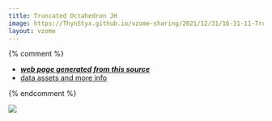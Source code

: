 ```yaml
---
title: Truncated Octahedron JH
image: https://ThynStyx.github.io/vzome-sharing/2021/12/31/16-31-11-Truncated-Octahedron-JH/Truncated-Octahedron-JH.png
layout: vzome
---
```


{% comment %}
 - [***web page generated from this source***][post]
 - [data assets and more info][github]

[post]: <https://ThynStyx.github.io/vzome-sharing/2021/12/31/Truncated-Octahedron-JH-16-31-11.html>
[github]: <https://github.com/ThynStyx/vzome-sharing/tree/main/2021/12/31/16-31-11-Truncated-Octahedron-JH/>
{% endcomment %}

<vzome-viewer style="width: 100%; height: 65vh;"
       src="https://ThynStyx.github.io/vzome-sharing/2021/12/31/16-31-11-Truncated-Octahedron-JH/Truncated-Octahedron-JH.vZome" >
  <img src="https://ThynStyx.github.io/vzome-sharing/2021/12/31/16-31-11-Truncated-Octahedron-JH/Truncated-Octahedron-JH.png" />
</vzome-viewer>